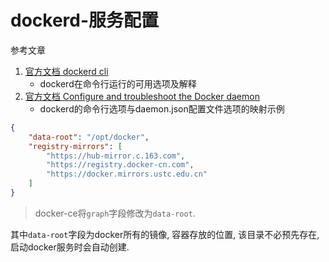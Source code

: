 # dockerd-服务配置

参考文章

1. [官方文档 dockerd cli](https://docs.docker.com/engine/reference/commandline/dockerd/)
    - dockerd在命令行运行的可用选项及解释
2. [官方文档 Configure and troubleshoot the Docker daemon](https://docs.docker.com/config/daemon/)
    - dockerd的命令行选项与daemon.json配置文件选项的映射示例

```json
{
    "data-root": "/opt/docker",
    "registry-mirrors": [
        "https://hub-mirror.c.163.com", 
        "https://registry.docker-cn.com", 
        "https://docker.mirrors.ustc.edu.cn"
    ]
}
```

> docker-ce将`graph`字段修改为`data-root`.

其中`data-root`字段为docker所有的镜像, 容器存放的位置, 该目录不必预先存在, 启动docker服务时会自动创建.

